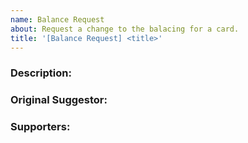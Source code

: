 ```yaml
---
name: Balance Request
about: Request a change to the balacing for a card.
title: '[Balance Request] <title>'
---
```


<!--
Please ensure CI passes. Adjust starter decks as neccesary to ensure they are valid after your changes.
-->

### Description:
<!-- Provide a description of the change and the reason for suggesting it. This is meant to be used in the patchnotes. -->

### Original Suggestor:
<!-- The name of the community member who originally suggested this change. -->

### Supporters:
<!-- The names of three community members who support this change. Please provide as a list like A, B, C. -->


